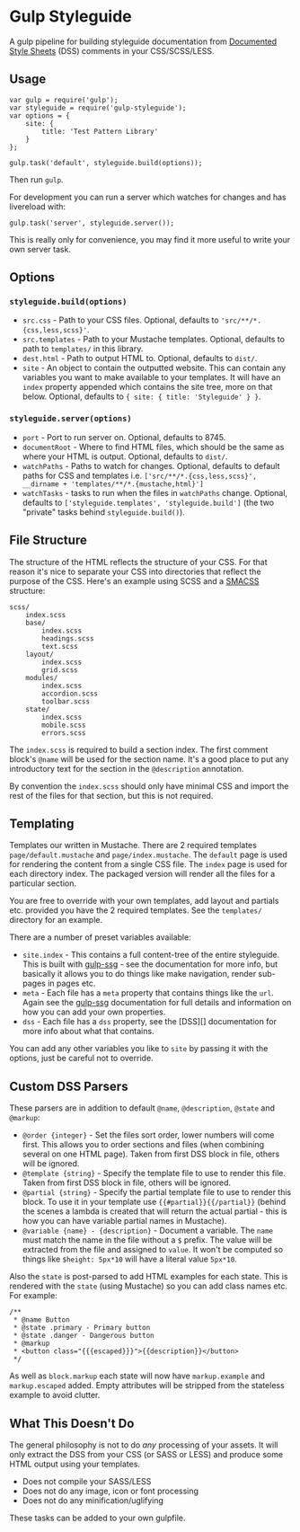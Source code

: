 # Gulp Styleguide

A gulp pipeline for building styleguide documentation from [Documented Style Sheets][] (DSS) comments in your CSS/SCSS/LESS.


## Usage

    var gulp = require('gulp');
    var styleguide = require('gulp-styleguide');
    var options = {
        site: {
            title: 'Test Pattern Library'
        }
    };

    gulp.task('default', styleguide.build(options));

Then run `gulp`.

For development you can run a server which watches for changes and has livereload with:

    gulp.task('server', styleguide.server());

This is really only for convenience, you may find it more useful to write your own server task.


## Options

### `styleguide.build(options)`

* `src.css` - Path to your CSS files. Optional, defaults to `'src/**/*.{css,less,scss}'`.
* `src.templates` - Path to your Mustache templates. Optional, defaults to path to `templates/` in this library.
* `dest.html` - Path to output HTML to. Optional, defaults to `dist/`.
* `site` - An object to contain the outputted website. This can contain any variables you want to make available to your templates. It will have an `index` property appended which contains the site tree, more on that below. Optional, defaults to `{ site: { title: 'Styleguide' } }`.

### `styleguide.server(options)`

* `port` - Port to run server on. Optional, defaults to 8745.
* `documentRoot` - Where to find HTML files, which should be the same as where your HTML is output. Optional, defaults to `dist/`.
* `watchPaths` - Paths to watch for changes. Optional, defaults to default paths for CSS and templates i.e. `['src/**/*.{css,less,scss}', __dirname + 'templates/**/*.{mustache,html}']`
* `watchTasks` - tasks to run when the files in `watchPaths` change. Optional, defaults to `['styleguide.templates', 'styleguide.build']` (the two "private" tasks behind `styleguide.build()`).


## File Structure

The structure of the HTML reflects the structure of your CSS. For that reason it's nice to separate your CSS into directories that reflect the purpose of the CSS. Here's an example using SCSS and a [SMACSS][] structure:

    scss/
        index.scss
        base/
            index.scss
            headings.scss
            text.scss
        layout/
            index.scss
            grid.scss
        modules/
            index.scss
            accordion.scss
            toolbar.scss
        state/
            index.scss
            mobile.scss
            errors.scss

The `index.scss` is required to build a section index. The first comment block's `@name` will be used for the section name. It's a good place to put any introductory text for the section in the `@description` annotation.

By convention the `index.scss` should only have minimal CSS and import the rest of the files for that section, but this is not required.


## Templating

Templates our written in Mustache. There are 2 required templates `page/default.mustache` and `page/index.mustache`. The `default` page is used for rendering the content from a single CSS file. The `index` page is used for each directory index. The packaged version will render all the files for a particular section.

You are free to override with your own templates, add layout and partials etc. provided you have the 2 required templates. See the `templates/` directory for an example.

There are a number of preset variables available:

* `site.index` - This contains a full content-tree of the entire styleguide. This is built with [gulp-ssg][] - see the documentation for more info, but basically it allows you to do things like make navigation, render sub-pages in pages etc.
* `meta` - Each file has a `meta` property that contains things like the `url`. Again see the [gulp-ssg][] documentation for full details and information on how you can add your own properties.
* `dss` - Each file has a `dss` property, see the [DSS][] documentation for more info about what that contains.

You can add any other variables you like to `site` by passing it with the options, just be careful not to override.

## Custom DSS Parsers

These parsers are in addition to default `@name`, `@description`, `@state` and `@markup`:

* `@order {integer}` - Set the files sort order, lower numbers will come first. This allows you to order sections and files (when combining several on one HTML page). Taken from first DSS block in file, others will be ignored.
* `@template {string}` - Specify the template file to use to render this file. Taken from first DSS block in file, others will be ignored.
* `@partial {string}` - Specify the partial template file to use to render this block. To use it in your template use `{{#partial}}{{/partial}}` (behind the scenes a lambda is created that will return the actual partial - this is how you can have variable partial names in Mustache).
* `@variable {name} - {description}` - Document a variable. The `name` must match the name in the file without a `$` prefix. The value will be extracted from the file and assigned to `value`. It won't be computed so things like `$height: 5px*10` will have a literal value `5px*10`.

Also the `state` is post-parsed to add HTML examples for each state. This is rendered with the `state` (using Mustache) so you can add class names etc. For example:

    /**
     * @name Button
     * @state .primary - Primary button
     * @state .danger - Dangerous button
     * @markup
     * <button class="{{{escaped}}}">{{description}}</button>
     */

As well as `block.markup` each state will now have `markup.example` and `markup.escaped` added. Empty attributes will be stripped from the stateless example to avoid clutter.

## What This Doesn't Do

The general philosophy is not to do *any* processing of your assets. It will only extract the DSS from your CSS (or SASS or LESS) and produce some HTML output using your templates.

* Does not compile your SASS/LESS
* Does not do any image, icon or font processing
* Does not do any minification/uglifying

These tasks can be added to your own gulpfile.


[SMACSS]:https://smacss.com/
[Documented Style Sheets]:https://github.com/darcyclarke/DSS
[gulp-ssg]:https://github.com/paulwib/gulp-ssg

